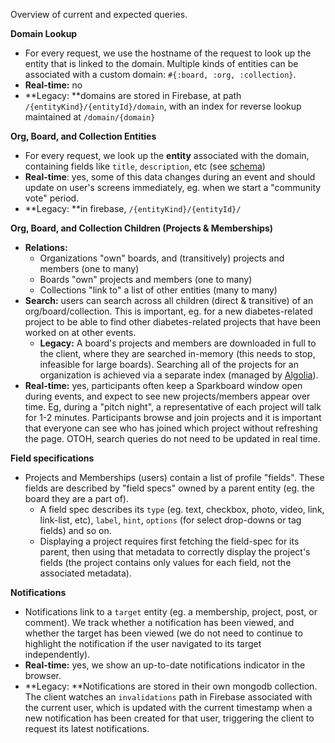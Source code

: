 Overview of current and expected queries.

**Domain Lookup**

* For every request, we use the hostname of the request to look up the entity that is linked to the domain. Multiple kinds of entities can be associated with a custom domain: `#{:board, :org, :collection}`. 
* **Real-time:** no
* **Legacy: **domains are stored in Firebase, at path `/{entityKind}/{entityId}/domain`, with an index for reverse lookup maintained at `/domain/{domain}`

**Org, Board, and Collection Entities**

* For every request, we look up the **entity** associated with the domain, containing fields like `title`, `description`, etc (see [schema](https://github.com/sparkboard/sparkboard/blob/master/docs/legacy-schema.md))
* **Real-time**: yes, some of this data changes during an event and should update on user's screens immediately, eg. when we start a "community vote" period. 
* **Legacy: **in firebase, `/{entityKind}/{entityId}/`

**Org, Board, and Collection Children (Projects & Memberships)**

* **Relations:**
  * Organizations "own" boards, and (transitively) projects and members (one to many)
  * Boards "own" projects and members (one to many)
  * Collections "link to" a list of other entities (many to many)
* **Search:** users can search across all children (direct & transitive) of an org/board/collection. This is important, eg. for a new diabetes-related project to be able to find other diabetes-related projects that have been worked on at other events.
  * **Legacy:** A board's projects and members are downloaded in full to the client, where they are searched in-memory (this needs to stop, infeasible for large boards). Searching all of the projects for an organization is achieved via a separate index (managed by [Algolia](https://algolia.com)).
* **Real-time:** yes, participants often keep a Sparkboard window open during events, and expect to see new projects/members appear over time. Eg, during a "pitch night", a representative of each project will talk for 1-2 minutes. Participants browse and join projects and it is important that everyone can see who has joined which project without refreshing the page. OTOH, search queries do not need to be updated in real time.

**Field specifications**

* Projects and Memberships (users) contain a list of profile "fields". These fields are described by "field specs" owned by a parent entity (eg. the board they are a part of). 
  * A field spec describes its `type` (eg. text, checkbox, photo, video, link, link-list, etc), `label`, `hint`, `options` (for select drop-downs or tag fields) and so on. 
  * Displaying a project requires first fetching the field-spec for its parent, then using that metadata to correctly display the project's fields (the project contains only values for each field, not the associated metadata).

**Notifications**

* Notifications link to a `target` entity (eg. a membership, project, post, or comment). We track whether a notification has been viewed, and whether the target has been viewed (we do not need to continue to highlight the notification if the user navigated to its target independently).
* **Real-time:** yes, we show an up-to-date notifications indicator in the browser.
* **Legacy: **Notifications are stored in their own mongodb collection. The client watches an `invalidations` path in Firebase associated with the current user, which is updated with the current timestamp when a new notification has been created for that user, triggering the client to request its latest notifications.
